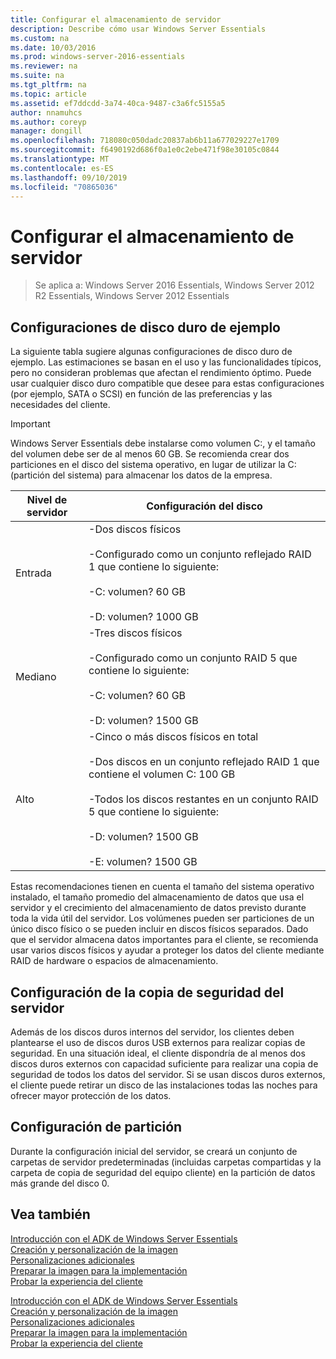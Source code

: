```yaml
---
title: Configurar el almacenamiento de servidor
description: Describe cómo usar Windows Server Essentials
ms.custom: na
ms.date: 10/03/2016
ms.prod: windows-server-2016-essentials
ms.reviewer: na
ms.suite: na
ms.tgt_pltfrm: na
ms.topic: article
ms.assetid: ef7ddcdd-3a74-40ca-9487-c3a6fc5155a5
author: nnamuhcs
ms.author: coreyp
manager: dongill
ms.openlocfilehash: 718080c050dadc20837ab6b11a677029227e1709
ms.sourcegitcommit: f6490192d686f0a1e0c2ebe471f98e30105c0844
ms.translationtype: MT
ms.contentlocale: es-ES
ms.lasthandoff: 09/10/2019
ms.locfileid: "70865036"
---
```

# <a name="configure-server-storage"></a>Configurar el almacenamiento de servidor

>Se aplica a: Windows Server 2016 Essentials, Windows Server 2012 R2 Essentials, Windows Server 2012 Essentials

## <a name="sample-hard-disk-configurations"></a>Configuraciones de disco duro de ejemplo  
 La siguiente tabla sugiere algunas configuraciones de disco duro de ejemplo. Las estimaciones se basan en el uso y las funcionalidades típicos, pero no consideran problemas que afectan el rendimiento óptimo. Puede usar cualquier disco duro compatible que desee para estas configuraciones (por ejemplo, SATA o SCSI) en función de las preferencias y las necesidades del cliente.  
  
> [!IMPORTANT]
>   Windows Server Essentials debe instalarse como volumen C:, y el tamaño del volumen debe ser de al menos 60 GB. Se recomienda crear dos particiones en el disco del sistema operativo, en lugar de utilizar la C: (partición del sistema) para almacenar los datos de la empresa.  
  
|Nivel de servidor|Configuración del disco|  
|------------------|------------------------|  
|Entrada|-Dos discos físicos<br /><br /> -Configurado como un conjunto reflejado RAID 1 que contiene lo siguiente:<br /><br /> -C: volumen? 60 GB<br /><br /> -D: volumen? 1000 GB|  
|Mediano|-Tres discos físicos<br /><br /> -Configurado como un conjunto RAID 5 que contiene lo siguiente:<br /><br /> -C: volumen? 60 GB<br /><br /> -D: volumen? 1500 GB|  
|Alto|-Cinco o más discos físicos en total<br /><br /> -Dos discos en un conjunto reflejado RAID 1 que contiene el volumen C: 100 GB<br /><br /> -Todos los discos restantes en un conjunto RAID 5 que contiene lo siguiente:<br /><br /> -D: volumen? 1500 GB<br /><br /> -E: volumen? 1500 GB|  
  
 Estas recomendaciones tienen en cuenta el tamaño del sistema operativo instalado, el tamaño promedio del almacenamiento de datos que usa el servidor y el crecimiento del almacenamiento de datos previsto durante toda la vida útil del servidor. Los volúmenes pueden ser particiones de un único disco físico o se pueden incluir en discos físicos separados. Dado que el servidor almacena datos importantes para el cliente, se recomienda usar varios discos físicos y ayudar a proteger los datos del cliente mediante RAID de hardware o espacios de almacenamiento.  
  
## <a name="configuring-your-server-backup"></a>Configuración de la copia de seguridad del servidor  
 Además de los discos duros internos del servidor, los clientes deben plantearse el uso de discos duros USB externos para realizar copias de seguridad. En una situación ideal, el cliente dispondría de al menos dos discos duros externos con capacidad suficiente para realizar una copia de seguridad de todos los datos del servidor. Si se usan discos duros externos, el cliente puede retirar un disco de las instalaciones todas las noches para ofrecer mayor protección de los datos.  
  
## <a name="partition-configuration"></a>Configuración de partición  
 Durante la configuración inicial del servidor, se creará un conjunto de carpetas de servidor predeterminadas (incluidas carpetas compartidas y la carpeta de copia de seguridad del equipo cliente) en la partición de datos más grande del disco 0.  
  
## <a name="see-also"></a>Vea también  

 [Introducción con el ADK de Windows Server Essentials](Getting-Started-with-the-Windows-Server-Essentials-ADK.md)   
 [Creación y personalización de la imagen](Creating-and-Customizing-the-Image.md)   
 [Personalizaciones adicionales](Additional-Customizations.md)   
 [Preparar la imagen para la implementación](Preparing-the-Image-for-Deployment.md)   
 [Probar la experiencia del cliente](Testing-the-Customer-Experience.md)

 [Introducción con el ADK de Windows Server Essentials](../install/Getting-Started-with-the-Windows-Server-Essentials-ADK.md)   
 [Creación y personalización de la imagen](../install/Creating-and-Customizing-the-Image.md)   
 [Personalizaciones adicionales](../install/Additional-Customizations.md)   
 [Preparar la imagen para la implementación](../install/Preparing-the-Image-for-Deployment.md)   
 [Probar la experiencia del cliente](../install/Testing-the-Customer-Experience.md)

